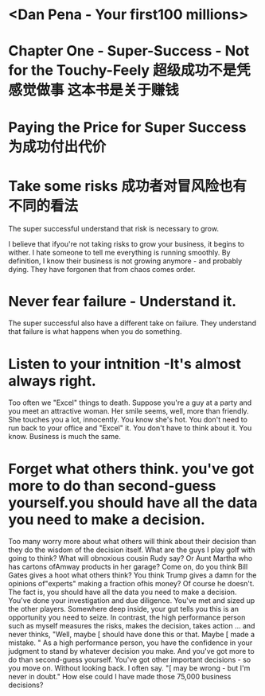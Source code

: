 # <Dan Pena - Your first100 millions>

# Chapter One - Super-Success - Not for the Touchy-Feely  超级成功不是凭感觉做事  这本书是关于赚钱


# Paying the Price for Super Success 为成功付出代价

# Take some risks 成功者对冒风险也有不同的看法
The super successful
understand that risk is
necessary to grow.

I believe that ifyou're not taking risks to grow your business, it begins to wither. I hate someone
to tell me everything is running smoothly. By definition, I know their business is not growing anymore - and
probably dying. They have forgonen that from chaos comes order.

# Never fear failure - Understand it.

The super successful also have a different take on failure. They understand that failure is what
happens when you do something. 

# Listen to your intnition -It's almost always right.
Too often we "Excel" things to death. Suppose you're a guy at a party and you meet an attractive woman. Her smile seems,
well, more than friendly. She touches you a lot, innocently. You know she's hot. You don't need to run back
to your office and "Excel" it. You don't have to think about it. You know. Business is much the same. 

# Forget what others think. you've got more to do than second-guess yourself.you should have all the data you need to make a decision.

Too many worry more about what others will think about their decision than they do the wisdom
of the decision itself. What are the guys I play golf with going to think? What will obnoxious cousin Rudy
say? Or Aunt Martha who has cartons ofAmway products in her garage? Come on, do you think Bill Gates
gives a hoot what others think? You think Trump gives a damn for the opinions of"experts" making a fraction
ofhis money? Of course he doesn't. The fact is, you should have all the data you need to make a decision.
You've done your investigation and due diligence. You've met and sized up the other players. Somewhere
deep inside, your gut tells you this is an opportunity you need to seize.
In contrast, the high performance person such as myself measures the risks, makes the decision,
takes action ... and never thinks, "Well, maybe [ should have done this or that. Maybe [ made a mistake. "
As a high performance person, you have the confidence in your judgment to stand by whatever decision you
make. And you've got more to do than second-guess yourself. You've got other important decisions - so you
move on. Without looking back. I often say. "[ may be wrong - but I'm never in doubt." How else could I
have made those 75,000 business decisions?


